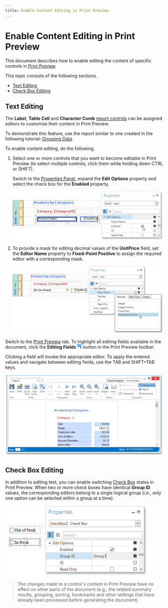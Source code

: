```yaml
---
title: Enable Content Editing in Print Preview
---
```

# Enable Content Editing in Print Preview
This document describes how to enable editing the content of specific controls in [Print Preview](../../../../../../interface-elements-for-desktop/articles/report-designer/report-designer-for-wpf/document-preview.md).

This topic consists of the following sections.
* [Text Editing](#textediting)
* [Check Box Editing](#checkboxediting)

## <a name="textediting"/>Text Editing
The **Label**, **Table Cell** and **Character Comb** [report controls](../../../../../../interface-elements-for-desktop/articles/report-designer/report-designer-for-wpf/report-elements/report-controls.md) can be assigned editors to customize their content in Print Preview.

To demonstrate this feature, use the report similar to one created in the following tutorial: [Grouping Data](../../../../../../interface-elements-for-desktop/articles/report-designer/report-designer-for-wpf/creating-reports/shaping-data/grouping-data.md).

To enable content editing, do the following.
1. Select one or more controls that you want to become editable in Print Preview (to select multiple controls, click them while holding down CTRL or SHIFT).
	
	Switch to the [Properties Panel](../../../../../../interface-elements-for-desktop/articles/report-designer/report-designer-for-wpf/interface-elements/properties-panel.md), expand the **Edit Options** property and select the check box for the **Enabled** property.
	
	![eud-wpf-report-labels-edit-options-enabled](../../../../../images/Img126931.png)
2. To provide a mask for editing decimal values of the **UnitPrice** field, set the **Editor Name** property to **Fixed-Point Positive** to assign the required editor with a corresponding mask.
	
	![eud-wpf-report-label-edit-options-editor-name](../../../../../images/Img126932.png)

Switch to the [Print Preview](../../../../../../interface-elements-for-desktop/articles/report-designer/report-designer-for-wpf/document-preview.md) tab. To highlight all editing fields available in the document, click the **Editing Fields** ![eud-wpf-repors-editing-fields-button](../../../../../images/Img126936.png) button in the Print Preview toolbar.

Clicking a field will invoke the appropriate editor. To apply the entered values and navigate between editing fields, use the TAB and SHIFT+TAB keys.

![eud-wpf-report-content-editing](../../../../../images/Img126933.png)

## <a name="checkboxediting"/>Check Box Editing
In addition to editing text, you can enable switching [Check Box](../../../../../../interface-elements-for-desktop/articles/report-designer/report-designer-for-wpf/report-elements/report-controls.md) states in Print Preview. When two or more check boxes have identical **Group ID** values, the corresponding editors belong to a single logical group (i.e., only one option can be selected within a group at a time).

![eud-wpf-report-check-box-edit-options](../../../../../images/Img126934.png)

> The changes made to a control's content in Print Preview have no effect on other parts of the document (e.g., the related summary results, grouping, sorting, bookmarks and other settings that have already been processed before generating the document).